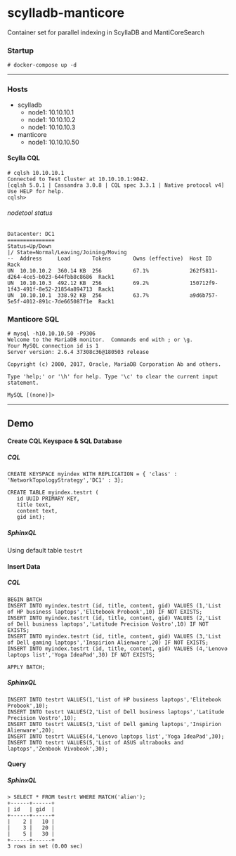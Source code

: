 # scylladb-manticore
Container set for parallel indexing in ScyllaDB and MantiCoreSearch

### Startup
```
# docker-compose up -d
```
-------

### Hosts
* scylladb
  * node1: 10.10.10.1
  * node1: 10.10.10.2
  * node1: 10.10.10.3
* manticore
  * node1: 10.10.10.50

#### Scylla CQL
```
# cqlsh 10.10.10.1
Connected to Test Cluster at 10.10.10.1:9042.
[cqlsh 5.0.1 | Cassandra 3.0.8 | CQL spec 3.3.1 | Native protocol v4]
Use HELP for help.
cqlsh>
```
###### nodetool status
```
Datacenter: DC1
===============
Status=Up/Down
|/ State=Normal/Leaving/Joining/Moving
--  Address     Load       Tokens       Owns (effective)  Host ID                               Rack
UN  10.10.10.2  360.14 KB  256          67.1%             262f5811-d264-4ce5-b023-644fbb8c8686  Rack1
UN  10.10.10.3  492.12 KB  256          69.2%             150712f9-1f43-491f-8e52-21854a894713  Rack1
UN  10.10.10.1  338.92 KB  256          63.7%             a9d6b757-5e5f-4012-891c-7de665087f1e  Rack1
```

### Manticore SQL

```
# mysql -h10.10.10.50 -P9306
Welcome to the MariaDB monitor.  Commands end with ; or \g.
Your MySQL connection id is 1
Server version: 2.6.4 37308c36@180503 release

Copyright (c) 2000, 2017, Oracle, MariaDB Corporation Ab and others.

Type 'help;' or '\h' for help. Type '\c' to clear the current input statement.

MySQL [(none)]>
```

--------

## Demo
#### Create CQL Keyspace & SQL Database
##### CQL
```
CREATE KEYSPACE myindex WITH REPLICATION = { 'class' : 'NetworkTopologyStrategy','DC1' : 3};

CREATE TABLE myindex.testrt (
   id UUID PRIMARY KEY,
   title text,
   content text,
   gid int);
```
##### SphinxQL
Using default table `testrt`

#### Insert Data
##### CQL
```
BEGIN BATCH
INSERT INTO myindex.testrt (id, title, content, gid) VALUES (1,'List of HP business laptops','Elitebook Probook',10) IF NOT EXISTS;
INSERT INTO myindex.testrt (id, title, content, gid) VALUES (2,'List of Dell business laptops','Latitude Precision Vostro',10) IF NOT EXISTS;
INSERT INTO myindex.testrt (id, title, content, gid) VALUES (3,'List of Dell gaming laptops','Inspirion Alienware',20) IF NOT EXISTS;
INSERT INTO myindex.testrt (id, title, content, gid) VALUES (4,'Lenovo laptops list','Yoga IdeaPad',30) IF NOT EXISTS;

APPLY BATCH;
```
##### SphinxQL
```
INSERT INTO testrt VALUES(1,'List of HP business laptops','Elitebook Probook',10);
INSERT INTO testrt VALUES(2,'List of Dell business laptops','Latitude Precision Vostro',10);
INSERT INTO testrt VALUES(3,'List of Dell gaming laptops','Inspirion Alienware',20);
INSERT INTO testrt VALUES(4,'Lenovo laptops list','Yoga IdeaPad',30);
INSERT INTO testrt VALUES(5,'List of ASUS ultrabooks and laptops','Zenbook Vivobook',30);
```
#### Query
##### SphinxQL
```
> SELECT * FROM testrt WHERE MATCH('alien');
+------+------+
| id   | gid  |
+------+------+
|    2 |   10 |
|    3 |   20 |
|    5 |   30 |
+------+------+
3 rows in set (0.00 sec)
```
